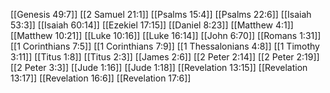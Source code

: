 [[Genesis 49:7]]
[[2 Samuel 21:1]]
[[Psalms 15:4]]
[[Psalms 22:6]]
[[Isaiah 53:3]]
[[Isaiah 60:14]]
[[Ezekiel 17:15]]
[[Daniel 8:23]]
[[Matthew 4:1]]
[[Matthew 10:21]]
[[Luke 10:16]]
[[Luke 16:14]]
[[John 6:70]]
[[Romans 1:31]]
[[1 Corinthians 7:5]]
[[1 Corinthians 7:9]]
[[1 Thessalonians 4:8]]
[[1 Timothy 3:11]]
[[Titus 1:8]]
[[Titus 2:3]]
[[James 2:6]]
[[2 Peter 2:14]]
[[2 Peter 2:19]]
[[2 Peter 3:3]]
[[Jude 1:16]]
[[Jude 1:18]]
[[Revelation 13:15]]
[[Revelation 13:17]]
[[Revelation 16:6]]
[[Revelation 17:6]]
